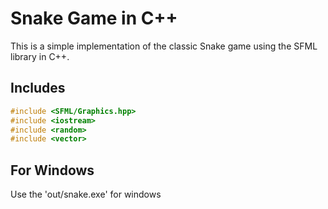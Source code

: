 # Snake Game in C++

This is a simple implementation of the classic Snake game using the SFML library in C++.

## Includes

```cpp
#include <SFML/Graphics.hpp>
#include <iostream>
#include <random>
#include <vector>
```

## For Windows

Use the 'out/snake.exe' for windows
